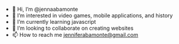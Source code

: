 - 👋 Hi, I’m @jennaabamonte
- 👀 I’m interested in video games, mobile applications, and history
- 🌱 I’m currently learning javascript
- 💞️ I’m looking to collaborate on creating websites
- 📫 How to reach me jenniferabamonte@gmail.com

<!---
jennaabamonte/jennaabamonte is a ✨ special ✨ repository because its `README.md` (this file) appears on your GitHub profile.
You can click the Preview link to take a look at your changes.
--->
